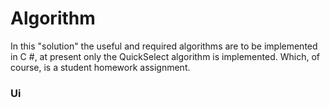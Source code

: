 Algorithm
=============
In this "solution" the useful and required algorithms are to be implemented in C #, at present only the QuickSelect algorithm is implemented. Which, of course, is a student homework assignment.

### Ui ###
